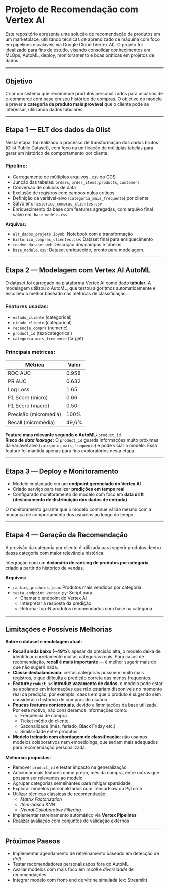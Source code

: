# Projeto de Recomendação com Vertex AI 

Este repositório apresenta uma solução de recomendação de produtos em um marketplace, utilizando técnicas de aprendizado de máquina com foco em pipelines escaláveis via Google Cloud (Vertex AI). O projeto foi idealizado para fins de estudo, visando consolidar conhecimentos em MLOps, AutoML, deploy, monitoramento e boas práticas em projetos de dados.

---

## Objetivo

Criar um sistema que recomende produtos personalizados para usuários de e-commerce com base em seu histórico de compras. O objetivo do modelo é prever a **categoria de produto mais provável** que o cliente pode se interessar, utilizando dados tabulares.

---

## Etapa 1 — ELT dos dados da Olist

Nesta etapa, foi realizado o processo de transformação dos dados brutos (Olist Public Dataset), com foco na unificação de múltiplas tabelas para gerar um histórico de comportamento por cliente.

### Pipeline:
- Carregamento de múltiplos arquivos `.csv` do GCS
- Junção das tabelas: `orders`, `order_items`, `products`, `customers`
- Conversão de colunas de data
- Exclusão de registros com campos nulos críticos
- Definição da variável-alvo (`categoria_mais_frequente`) por cliente
- Salvo em: `historico_compras_clientes.csv`
- Enriquecimento da base com features agregadas, com arquivo final salvo em: `base_modelo.csv`

**Arquivos:**
- `elt_dados_projeto.ipynb`: Notebook com a transformação
- `historico_compras_clientes.csv`: Dataset final para enriquecimento
- `readme_dataset.md`: Descrição dos campos e tabelas
- `base_modelo.csv`: Dataset enriquecido, pronto para modelagem.
---

## Etapa 2 — Modelagem com Vertex AI AutoML

O dataset foi carregado na plataforma Vertex AI como dado **tabular**. A modelagem utilizou o AutoML, que testou algoritmos automaticamente e escolheu o melhor baseado nas métricas de classificação.

### Features usadas:
- `estado_cliente` (categorical)
- `cidade_cliente` (categorical)
- `recencia_compra` (numeric)
- `product_id` (text/categorical)
- `categoria_mais_frequente` (target)

### Principais métricas:

| Métrica               | Valor    |
|-----------------------|----------|
| ROC AUC               | 0.958    |
| PR AUC                | 0.632    |
| Log Loss              | 1.65     |
| F1 Score (micro)      | 0.66     |
| F1 Score (macro)      | 0.50     |
| Precisão (micromédia) | 100%     |
| Recall (micromédia)   | 49,6%    |

**Feature mais relevante segundo o AutoML:** `product_id`  
**Risco de *data leakage*:** O `product_id` guarda informações muito próximas da variável alvo (`categoria_mais_frequente`) e pode viciar o modelo. Essa feature foi mantida apenas para fins exploratórios nesta etapa.

---

## Etapa 3 — Deploy e Monitoramento

- Modelo implantado em um **endpoint gerenciado do Vertex AI**
- Criado serviço para realizar **predições em tempo real**
- Configurado monitoramento do modelo com foco em **data drift (deslocamento de distribuição dos dados de entrada)**

O monitoramento garante que o modelo continue válido mesmo com a mudança de comportamento dos usuários ao longo do tempo.

---

## Etapa 4 — Geração da Recomendação

A previsão da categoria por cliente é utilizada para sugerir produtos dentro dessa categoria com maior relevância histórica.

Integração com um **dicionário de ranking de produtos por categoria**, criado a partir do histórico de vendas.

**Arquivos:**
- `ranking_produtos.json`: Produtos mais vendidos por categoria
- `testa_endpoint_vertex.py`: Script para:
  - Chamar o endpoint do Vertex AI
  - Interpretar a resposta da predição
  - Retornar top-N produtos recomendados com base na categoria

---

## Limitações e Possíveis Melhorias

**Sobre o dataset e modelagem atual:**
- **Recall ainda baixo (~49%)**: apesar da precisão alta, o modelo deixa de identificar corretamente muitas categorias reais. Para casos de recomendação, **recall é mais importante** — é melhor sugerir mais do que não sugerir nada.
- **Classe desbalanceada**: certas categorias possuem muito mais registros, o que dificulta a predição correta das menos frequentes.
- **Feature `product_id` introduz vazamento de dados**: o modelo pode estar se apoiando em informações que não estariam disponíveis no momento real da predição, por exemplo, casos em que o produto é sugerido sem considerar o histórico de compras do usuário.
- **Poucas features contextuais**, devido a limmitações da base utilizada. Por este motivo, não consideramos informações como:
  - Frequência de compra
  - Ticket médio do cliente
  - Sazonalidade (mês, feriado, Black Friday etc.)
  - Similaridade entre produtos
- **Modelo treinado com abordagem de classificação**: não usamos modelos colaborativos nem embeddings, que seriam mais adequados para recomendação personalizada.

**Melhorias propostas:**
- Remover `product_id` e testar impacto na generalização
- Adicionar mais features como preço, mês da compra, entre outras que possam ser relevantes ao modelo
- Agrupar categorias semelhantes para mitigar sparsidade
- Explorar modelos personalizados com TensorFlow ou PyTorch
- Utilizar técnicas clássicas de recomendação:
  - *Matrix Factorization*
  - *Item-based KNN*
  - *Neural Collaborative Filtering*
- Implementar retreinamento automático via **Vertex Pipelines**
- Realizar avaliação com conjuntos de validação externos

---

## Próximos Passos

- Implementar agendamento de retreinamento baseado em detecção de *drift*
- Testar recomendadores personalizados fora do AutoML
- Avaliar modelos com mais foco em *recall* e *diversidade* de recomendações
- Integrar modelo com front-end de vitrine simulada (ex: Streamlit)
